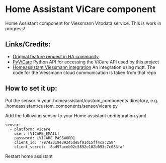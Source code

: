 # Home Assistant ViCare component

Home Assistant component for Viessmann Vitodata service. This is work in progress!

## Links/Credits:
* [Original feature request in HA community](https://community.home-assistant.io/t/viessmann-component/77873)
* [PyViCare](https://github.com/somm15/PyViCare) Python API for accessing the ViCare API used by this project 
* [Homeassistant Viessmann integration](https://github.com/geertmeersman/homeassistant) An integration using mqtt. The code for the Viessmann cloud communication is taken from that repo


## How to set it up:

Put the sensor in your .homeassistant/custom_components directory, e.g. .homeassistant/custom_components/sensor/vicare.py

Add the following sensor to your Home assistant configuration.yaml
```
sensor:
  - platform: vicare
    user: [VICARE_EMAIL]
    password: [VICARE_PASSWORD]
    client_id: '79742319e39245de5f91d15ff4cac2a8'
    client_secret: '8ad97aceb92c5892e102b093c7c083fa'
```

Restart home assistant

